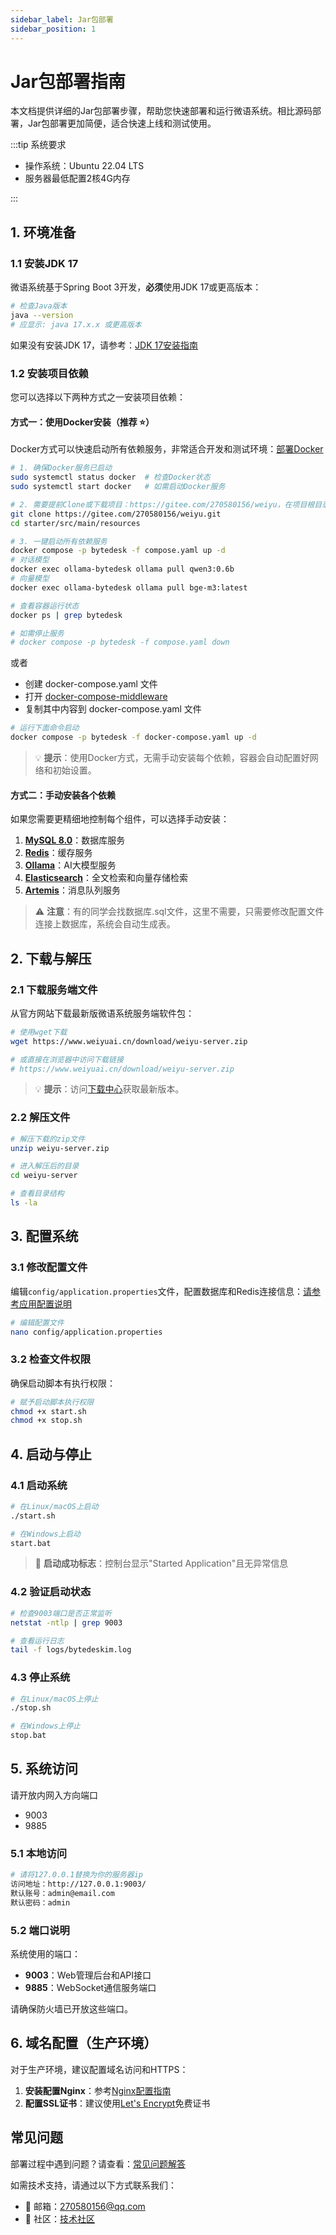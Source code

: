 ```yaml
---
sidebar_label: Jar包部署
sidebar_position: 1
---
```


# Jar包部署指南

本文档提供详细的Jar包部署步骤，帮助您快速部署和运行微语系统。相比源码部署，Jar包部署更加简便，适合快速上线和测试使用。

:::tip 系统要求

- 操作系统：Ubuntu 22.04 LTS
- 服务器最低配置2核4G内存

:::

## 1. 环境准备

### 1.1 安装JDK 17

微语系统基于Spring Boot 3开发，**必须**使用JDK 17或更高版本：

```bash
# 检查Java版本
java --version
# 应显示: java 17.x.x 或更高版本
```

如果没有安装JDK 17，请参考：[JDK 17安装指南](./depend/jdk)

### 1.2 安装项目依赖

您可以选择以下两种方式之一安装项目依赖：

#### 方式一：使用Docker安装（推荐 ⭐）

Docker方式可以快速启动所有依赖服务，非常适合开发和测试环境：[部署Docker](./depend/docker)

```bash
# 1. 确保Docker服务已启动
sudo systemctl status docker  # 检查Docker状态
sudo systemctl start docker   # 如需启动Docker服务

# 2. 需要提前Clone或下载项目：https://gitee.com/270580156/weiyu，在项目根目录下进入配置目录
git clone https://gitee.com/270580156/weiyu.git
cd starter/src/main/resources

# 3. 一键启动所有依赖服务
docker compose -p bytedesk -f compose.yaml up -d
# 对话模型
docker exec ollama-bytedesk ollama pull qwen3:0.6b
# 向量模型
docker exec ollama-bytedesk ollama pull bge-m3:latest

# 查看容器运行状态
docker ps | grep bytedesk

# 如需停止服务
# docker compose -p bytedesk -f compose.yaml down
```

或者

- 创建 docker-compose.yaml 文件
- 打开 [docker-compose-middleware](https://gitee.com/270580156/weiyu/blob/main/deploy/docker/docker-compose-middleware.yaml)
- 复制其中内容到 docker-compose.yaml 文件

```bash
# 运行下面命令启动
docker compose -p bytedesk -f docker-compose.yaml up -d
```

> 💡 **提示**：使用Docker方式，无需手动安装每个依赖，容器会自动配置好网络和初始设置。

#### 方式二：手动安装各个依赖

如果您需要更精细地控制每个组件，可以选择手动安装：

1. **[MySQL 8.0](./depend/mysql)**：数据库服务
2. **[Redis](./depend/redis)**：缓存服务
3. **[Ollama](./depend/ollama)**：AI大模型服务
4. **[Elasticsearch](./depend/elasticsearch)**：全文检索和向量存储检索
5. **[Artemis](./depend/artemis)**：消息队列服务

> ⚠️ **注意**：有的同学会找数据库.sql文件，这里不需要，只需要修改配置文件连接上数据库，系统会自动生成表。

## 2. 下载与解压

### 2.1 下载服务端文件

从官方网站下载最新版微语系统服务端软件包：

```bash
# 使用wget下载
wget https://www.weiyuai.cn/download/weiyu-server.zip

# 或直接在浏览器中访问下载链接
# https://www.weiyuai.cn/download/weiyu-server.zip

```

> 💡 **提示**：访问[下载中心](https://www.weiyuai.cn/download)获取最新版本。

### 2.2 解压文件

```bash
# 解压下载的zip文件
unzip weiyu-server.zip

# 进入解压后的目录
cd weiyu-server

# 查看目录结构
ls -la
```

## 3. 配置系统

### 3.1 修改配置文件

编辑`config/application.properties`文件，配置数据库和Redis连接信息：[请参考应用配置说明](./config.md)

```bash
# 编辑配置文件
nano config/application.properties
```

### 3.2 检查文件权限

确保启动脚本有执行权限：

```bash
# 赋予启动脚本执行权限
chmod +x start.sh
chmod +x stop.sh
```

## 4. 启动与停止

### 4.1 启动系统

```bash
# 在Linux/macOS上启动
./start.sh

# 在Windows上启动
start.bat
```

> 🚀 **启动成功标志**：控制台显示"Started Application"且无异常信息

### 4.2 验证启动状态

```bash
# 检查9003端口是否正常监听
netstat -ntlp | grep 9003

# 查看运行日志
tail -f logs/bytedeskim.log
```

### 4.3 停止系统

```bash
# 在Linux/macOS上停止
./stop.sh

# 在Windows上停止
stop.bat
```

## 5. 系统访问

请开放内网入方向端口

- 9003
- 9885

### 5.1 本地访问

```bash
# 请将127.0.0.1替换为你的服务器ip
访问地址：http://127.0.0.1:9003/
默认账号：admin@email.com
默认密码：admin
```

### 5.2 端口说明

系统使用的端口：

- **9003**：Web管理后台和API接口
- **9885**：WebSocket通信服务端口

请确保防火墙已开放这些端口。

## 6. 域名配置（生产环境）

对于生产环境，建议配置域名访问和HTTPS：

1. **安装配置Nginx**：参考[Nginx配置指南](./depend/nginx.md)
2. **配置SSL证书**：建议使用[Let's Encrypt](./depend/letsencrypt.md)免费证书

## 常见问题

部署过程中遇到问题？请查看：[常见问题解答](/docs/faq)

如需技术支持，请通过以下方式联系我们：

- 📧 邮箱：[270580156@qq.com](mailto:270580156@qq.com)
- 💬 社区：[技术社区](https://github.com/bytedesk/bytedesk/discussions)

